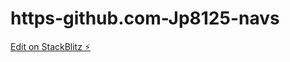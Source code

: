 # https-github.com-Jp8125-navs

[Edit on StackBlitz ⚡️](https://stackblitz.com/edit/web-platform-l9iuby)